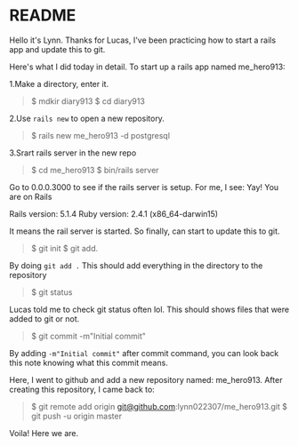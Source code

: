 # README
Hello it's Lynn. Thanks for Lucas, I've been practicing how to start a rails app and update this to git.

Here's what I did today in detail. To start up a rails app named me_hero913:

1.Make a directory, enter it.
> $ mdkir diary913
> $ cd diary913

2.Use `rails new` to open a new repository.
> $ rails new me_hero913 -d postgresql

3.Srart rails server in the new repo
> $ cd me_hero913
> $ bin/rails server

Go to 0.0.0.3000 to see if the rails server is setup. For me, I see:
Yay! You are on Rails

Rails version: 5.1.4
Ruby version: 2.4.1 (x86_64-darwin15)

It means the rail server is started. So finally, can start to update this to git.

> $ git init
> $ git add.

By doing `git add .` This should add everything in the directory to the repository

> $ git status

Lucas told me to check git status often lol. This should shows files that were added to git or not.

> $ git commit -m"Initial commit"

By adding `-m"Initial commit"` after commit command, you can look back this note knowing what this commit means.

Here, I went to github and add a new repository named: me_hero913. After creating this repository, I came back to:

> $ git remote add origin git@github.com:lynn022307/me_hero913.git
> $ git push -u origin master

Voila! Here we are.

